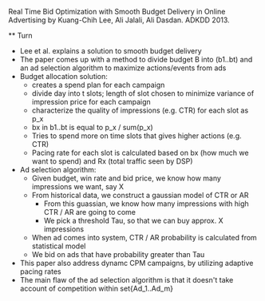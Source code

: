 Real Time Bid Optimization with Smooth Budget Delivery in Online Advertising by Kuang-Chih Lee, Ali Jalali, Ali Dasdan. ADKDD 2013.

** Turn
- Lee et al. explains a solution to smooth budget delivery
- The paper comes up with a method to divide budget B into (b1..bt) and an ad selection algorithm to maximize actions/events from ads
- Budget allocation solution:
	- creates a spend plan for each campaign
	- divide day into t slots; length of slot chosen to minimize variance of impression price for each campaign
	- characterize the quality of impressions (e.g. CTR) for each slot as p_x
	- bx in b1..bt is equal to p_x / sum(p_x)
	- Tries to spend more on time slots that gives higher actions (e.g. CTR)
	- Pacing rate for each slot is calculated based on bx (how much we want to spend) and Rx (total traffic seen by DSP)
- Ad selection algorithm:
	- Given budget, win rate and bid price, we know how many impressions we want, say X
	- From historical data, we construct a gaussian model of CTR or AR
		- From this guassian, we know how many impressions with high CTR / AR are going to come
		- We pick a threshold Tau, so that we can buy approx. X impressions
	- When ad comes into system, CTR / AR probability is calculated from statistical model
	- We bid on ads that have probability greater than Tau
- This paper also address dynamc CPM campaigns, by utilizing adaptive pacing rates
- The main flaw of the ad selection algorithm is that it doesn't take account of competition within set{Ad_1..Ad_m}
